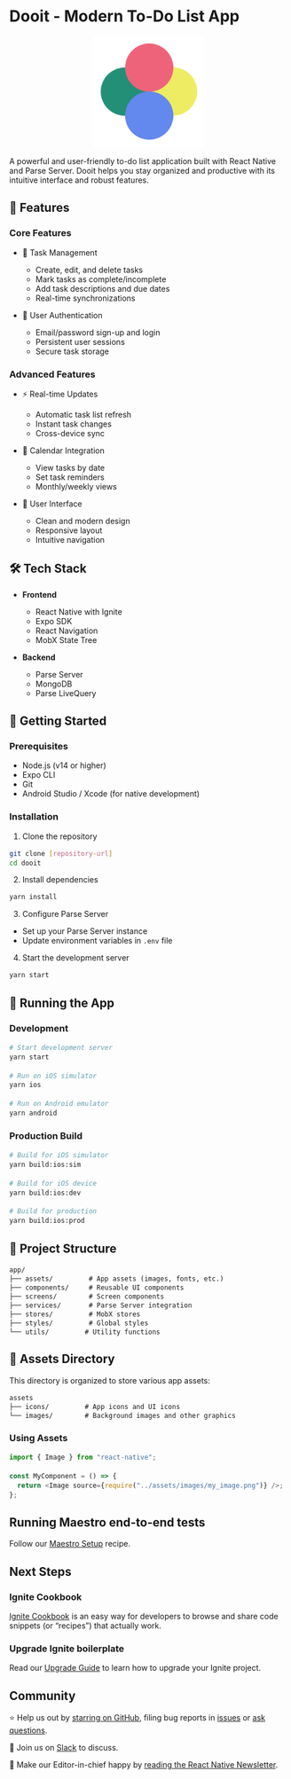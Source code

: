 # Dooit - Modern To-Do List App

<div align="center">

<img src="./assets/images/app-icon-all.png" alt="Dooit Logo" width="200" height="200" />

</div>

A powerful and user-friendly to-do list application built with React Native and Parse Server. Dooit helps you stay organized and productive with its intuitive interface and robust features.

## 🚀 Features

### Core Features

- 📝 Task Management

  - Create, edit, and delete tasks
  - Mark tasks as complete/incomplete
  - Add task descriptions and due dates
  - Real-time synchronizations

- 🔐 User Authentication
  - Email/password sign-up and login
  - Persistent user sessions
  - Secure task storage

### Advanced Features

- ⚡ Real-time Updates

  - Automatic task list refresh
  - Instant task changes
  - Cross-device sync

- 📅 Calendar Integration

  - View tasks by date
  - Set task reminders
  - Monthly/weekly views

- 🎨 User Interface
  - Clean and modern design
  - Responsive layout
  - Intuitive navigation

## 🛠 Tech Stack

- **Frontend**

  - React Native with Ignite
  - Expo SDK
  - React Navigation
  - MobX State Tree

- **Backend**
  - Parse Server
  - MongoDB
  - Parse LiveQuery

## 📱 Getting Started

### Prerequisites

- Node.js (v14 or higher)
- Expo CLI
- Git
- Android Studio / Xcode (for native development)

### Installation

1. Clone the repository

```bash
git clone [repository-url]
cd dooit
```

2. Install dependencies

```bash
yarn install
```

3. Configure Parse Server

- Set up your Parse Server instance
- Update environment variables in `.env` file

4. Start the development server

```bash
yarn start
```

## 📱 Running the App

### Development

```bash
# Start development server
yarn start

# Run on iOS simulator
yarn ios

# Run on Android emulator
yarn android
```

### Production Build

```bash
# Build for iOS simulator
yarn build:ios:sim

# Build for iOS device
yarn build:ios:dev

# Build for production
yarn build:ios:prod
```

## 📂 Project Structure

```tree
app/
├── assets/         # App assets (images, fonts, etc.)
├── components/     # Reusable UI components
├── screens/        # Screen components
├── services/       # Parse Server integration
├── stores/         # MobX stores
├── styles/         # Global styles
└── utils/         # Utility functions
```

## 📱 Assets Directory

This directory is organized to store various app assets:

```tree
assets
├── icons/         # App icons and UI icons
└── images/        # Background images and other graphics
```

### Using Assets

```typescript
import { Image } from "react-native";

const MyComponent = () => {
  return <Image source={require("../assets/images/my_image.png")} />;
};
```

## Running Maestro end-to-end tests

Follow our [Maestro Setup](https://ignitecookbook.com/docs/recipes/MaestroSetup) recipe.

## Next Steps

### Ignite Cookbook

[Ignite Cookbook](https://ignitecookbook.com/) is an easy way for developers to browse and share code snippets (or “recipes”) that actually work.

### Upgrade Ignite boilerplate

Read our [Upgrade Guide](https://ignitecookbook.com/docs/recipes/UpdatingIgnite) to learn how to upgrade your Ignite project.

## Community

⭐️ Help us out by [starring on GitHub](https://github.com/infinitered/ignite), filing bug reports in [issues](https://github.com/infinitered/ignite/issues) or [ask questions](https://github.com/infinitered/ignite/discussions).

💬 Join us on [Slack](https://join.slack.com/t/infiniteredcommunity/shared_invite/zt-1f137np4h-zPTq_CbaRFUOR_glUFs2UA) to discuss.

📰 Make our Editor-in-chief happy by [reading the React Native Newsletter](https://reactnativenewsletter.com/).
